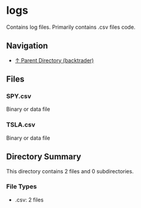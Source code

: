# logs

Contains log files. Primarily contains .csv files code.

## Navigation

* [↑ Parent Directory (backtrader)](../README.md)

## Files

### SPY.csv

Binary or data file

### TSLA.csv

Binary or data file


## Directory Summary

This directory contains 2 files and 0 subdirectories.

### File Types

* .csv: 2 files
